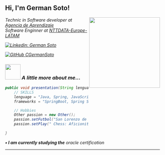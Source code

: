 <h2> Hi, I'm German Soto!</h2>
<img align='right' src="https://media.giphy.com/media/cmCEsJZHYBPels360q/giphy.gif" width="230">
<p><em>Technic in Software developer at <a href="https://agenciadeaprendizaje.bue.edu.ar/">Agencia de Aprendizaje</a>
</br>Software Enginner at <a href="https://es.nttdata.com/">NTTDATA-Europe-LATAM</a><img 
</em></p>

[![Linkedin: German Soto](https://img.shields.io/badge/-CGermanSoto-blue?style=flat-square&logo=Linkedin&logoColor=white&link=https://www.linkedin.com/in/ger-developer/)](https://www.linkedin.com/in/ger-developer/)

[![GitHub CGermanSoto](https://img.shields.io/github/followers/CGermanSoto?label=follow&style=social)](https://github.com/CGermanSoto)


### <img src="https://media.giphy.com/media/v1.Y2lkPTc5MGI3NjExODMwNzI3M2IwY2EzMTBmOWMwYmEyOWUwMjE5OWE3YTkzOTNmMTE0NiZjdD1z/jaXD9S1ZhUx2pGmPB5/giphy.gif" width="50"> A little more about me...  

```java
public void presentation(String lenguage, String frameworks ) {
    // SKILLS
    lenguage = "Java, Spring, JavaScript, ReactJs, HTML, CSS";
    frameworks = "SpringBoot, Spring Security, Spring MVC, JUnit";

    // Hobbies
    Other passion = new Other();
    passion.setFutbol("San Lorenzo de Almagro, Argentina, Manchester City, Barcelona");
    passion.setPlay(" Chess: Aficionited");
              
}
```

<b>• I am currently studying the</b> <em>oracle certification </em>

---
